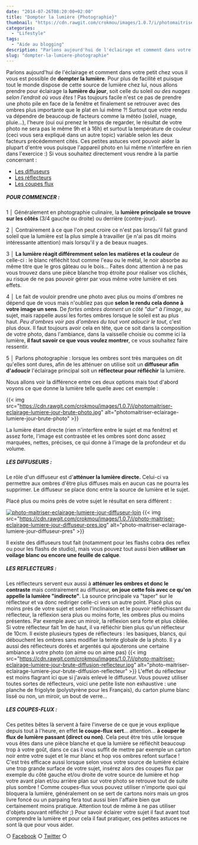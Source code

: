 ```yaml
---
date: "2014-07-26T08:20:00+02:00"
title: "Dompter la lumière {Photographie}"
thumbnail: "https://cdn.rawgit.com/crokmou/images/1.0.7/i/photomaitriser-eclairage-lumiere-jour-brute-plan.jpg"
categories:
  - "Lifestyle"
tags:
  - "Aide au blogging"
description: "Parlons aujourd'hui de l'éclairage et comment dans votre petit chez vous il vous est possible de dompter la lumière..."
slug: "dompter-la-lumiere-photographie"
---
```


Parlons aujourd'hui de l'éclairage et comment dans votre petit chez vous il vous est possible de **dompter la lumière**. Pour plus de facilité et puisque tout le monde dispose de cette source de lumière chez lui, nous allons prendre pour éclairage la **lumière du jour**, soit celle du soleil _ou des nuages selon l'endroit où vous êtes_ ! Pas toujours facile n'est ce pas de prendre une photo pile en face de la fenêtre et finalement se retrouver avec des ombres plus importante que le plat en lui même ?! Surtout que votre rendu va dépendre de beaucoup de facteurs comme la météo (soleil, nuage, pluie...), l'heure (oui oui prenez le temps de regarder, le résultat de votre photo ne sera pas le même 9h et à 16h) et surtout la température de couleur (ceci vous sera expliqué dans un autre topic) variable selon les deux facteurs précédemment cités. Ces petites astuces vont pouvoir aider la plupart d'entre vous puisque l'appareil photo en lui même n'interfère en rien dans l'exercice :) Si vous souhaitez directement vous rendre à la partie concernant :

*   [Les diffuseurs](#diffuseur)
*   [Les réflecteurs](#reflecteur)
*   [Les coupes flux](#coupe)

##### POUR COMMENCER :

1 │ Généralement en photographie culinaire, la **lumière principale se trouve sur les côtés** (3/4 gauche ou droite) ou derrière (contre-jour).

2 │ Contrairement à ce que l'on peut croire ce n'est pas lorsqu'il fait grand soleil que la lumière est la plus simple à travailler (je n'ai pas dit moins intéressante attention) mais lorsqu'il y a de beaux nuages.

3 │ **La lumière réagit différemment selon les matières et la couleur** de celle-ci : le blanc réfléchit tout comme l'eau ou le métal, le noir absorbe au même titre que le gros gâteau ou le bois... Faites donc attention à ne pas vous trouvez dans une pièce blanche trop étroite pour réaliser vos clichés, au risque de ne pas pouvoir gérer par vous même votre lumière et ses effets.

4 │ Le fait de vouloir prendre une photo avec plus ou moins d'ombres ne dépend que de vous mais n'oubliez pas que **selon le rendu cela donne à votre image un sens**. De _fortes ombres donnent un côté "dur" à l'image_, au sujet, mais rappelle aussi les fortes ombres lorsque le soleil est au plus haut. _Peu d'ombres voir pas d'ombres du tout vont adoucir le tout_, c'est plus doux. Il faut toujours avoir cela en tête, que ce soit dans la composition de votre photo, dans l'ambiance, dans la vaisselle choisie ou comme ici la lumière, **il faut savoir ce que vous voulez montrer**, ce vous souhaitez faire ressentir.

5 │ Parlons photographie : lorsque les ombres sont très marquées on dit qu'elles sont dures, afin de les atténuer on utilise soit un **diffuseur afin d'adoucir** l'éclairage principal soit un **réflecteur pour réfléchir** la lumière.

Nous allons voir la différence entre ces deux options mais tout d'abord voyons ce que donne la lumière telle quelle avec cet exemple :

{{< img src="https://cdn.rawgit.com/crokmou/images/1.0.7/i/photomaitriser-eclairage-lumiere-jour-brute-photo.jpg" alt="photomaitriser-eclairage-lumiere-jour-brute-photo" >}}

La lumière étant directe (rien n'interfère entre le sujet et ma fenêtre) et assez forte, l'image est contrastée et les ombres sont donc assez marquées, nettes, précises, ce qui donne à l'image de la profondeur et du volume.

##### <a name="diffuseur"></a>LES DIFFUSEURS :

Le rôle d'un diffuseur est d'**atténuer la lumière directe.** Celui-ci va permettre aux ombres d'être plus diffuses mais en aucun cas ne pourra les supprimer. Le diffuseur se place donc entre la source de lumière et le sujet.

Placé plus ou moins près de votre sujet le résultat en sera différent :

[![photo-maitriser-eclairage-lumiere-jour-diffuseur-loin](https://cdn.rawgit.com/crokmou/images/1.0.7/i/photo-maitriser-eclairage-lumiere-jour-diffuseur-loin.jpg)](https://cdn.rawgit.com/crokmou/images/1.0.7/i/photo-maitriser-eclairage-lumiere-jour-diffuseur-loin.jpg) {{< img src="https://cdn.rawgit.com/crokmou/images/1.0.7/i/photo-maitriser-eclairage-lumiere-jour-diffuseur-pres.jpg" alt="photo-maitriser-eclairage-lumiere-jour-diffuseur-pres" >}}

Il existe des diffuseurs tout fait (notamment pour les flashs cobra des reflex ou pour les flashs de studio), mais vous pouvez tout aussi bien **utiliser un voilage blanc ou encore une feuille de calque**.

##### <a name="reflecteur"></a>LES REFLECTEURS :

Les réflecteurs servent eux aussi à **atténuer les ombres et donc le contraste** mais contrairement au diffuseur, **on joue cette fois avec ce qu'on appelle la lumière "indirecte"**. La source principale va "taper" sur le réflecteur et va donc rediriger celle-ci vers un autre point. Placé plus ou moins près de votre sujet et selon l'inclinaison et le pouvoir réfléchissant du réflecteur, la réflexion sera plus ou moins forte, les ombres plus ou moins présentes. Par exemple avec un miroir, la réflexion sera forte et plus ciblée. Si votre réflecteur fait 1m de haut, il va réfléchir bien plus qu'un réflecteur de 10cm. Il existe plusieurs types de réflecteurs : les basiques, blancs, qui débouchent les ombres sans modifier la teinte globale de la photo. Il y a aussi des réflecteurs dorés et argentés qui ajouterons une certaine ambiance à votre photo (on aime ou on aime pas) {{< img src="https://cdn.rawgit.com/crokmou/images/1.0.7/i/photo-maitriser-eclairage-lumiere-jour-brute-diffusion-reflecteur.jpg" alt="photo-maitriser-eclairage-lumiere-jour-brute-diffusion-reflecteur" >}} L'effet du réflecteur est moins flagrant ici que si j'avais enlevé le diffuseur. Vous pouvez utiliser toutes sortes de réflecteurs, voici une petite liste non exhaustive : une planche de frigolyte (polystyrène pour les Français), du carton plume blanc lissé ou non, un miroir, un bout de verre...

##### <a name="coupe"></a>LES COUPES-FLUX :

Ces petites bêtes là servent à faire l'inverse de ce que je vous explique depuis tout à l'heure, en effet **le coupe-flux sert**... attention... **à couper le flux de lumière passant (direct ou non)**. Cela peut être très utile lorsque vous êtes dans une pièce blanche et que la lumière se réfléchit beaucoup trop à votre goût, dans ce cas il vous suffit de mettre par exemple un carton noir entre votre sujet et le mur blanc et hop vos ombres refont surface ! C'est très efficace aussi lorsque selon vous votre source de lumière éclaire une trop grande surface de votre sujet, insérez alors des coupes flux par exemple du côté gauche et/ou droite de votre source de lumière et hop votre avant plan et/ou arrière plan sur votre photo se retrouve tout de suite plus sombre ! Comme coupes-flux vous pouvez utiliser n'importe quoi qui bloquera la lumière, généralement on se sert de cartons noirs mais un gros livre foncé ou un parpaing fera tout aussi bien l'affaire bien que certainement moins pratique. Attention tout de même à ne pas utiliser d'objets pouvant réfléchir ;) Pour savoir éclairer votre sujet il faut avant tout comprendre la lumière et pour cela il faut pratiquer, ces petites astuces ne sont là que pour vous aider.

○ [Facebook](https://www.facebook.com/crokmou.blog) ○ [Twitter](https://twitter.com/Crokmou) ○